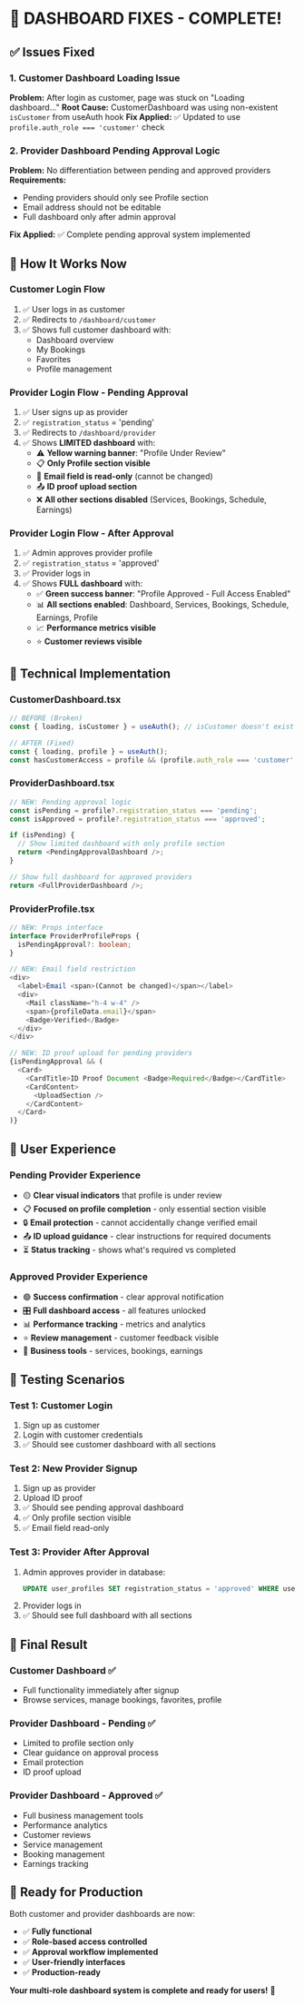 # 🎉 **DASHBOARD FIXES - COMPLETE!**

## ✅ **Issues Fixed**

### **1. Customer Dashboard Loading Issue**
**Problem:** After login as customer, page was stuck on "Loading dashboard..."
**Root Cause:** CustomerDashboard was using non-existent `isCustomer` from useAuth hook
**Fix Applied:** ✅ Updated to use `profile.auth_role === 'customer'` check

### **2. Provider Dashboard Pending Approval Logic**
**Problem:** No differentiation between pending and approved providers
**Requirements:** 
- Pending providers should only see Profile section
- Email address should not be editable
- Full dashboard only after admin approval

**Fix Applied:** ✅ Complete pending approval system implemented

## 🎯 **How It Works Now**

### **Customer Login Flow**
1. ✅ User logs in as customer
2. ✅ Redirects to `/dashboard/customer`
3. ✅ Shows full customer dashboard with:
   - Dashboard overview
   - My Bookings
   - Favorites
   - Profile management

### **Provider Login Flow - Pending Approval**
1. ✅ User signs up as provider
2. ✅ `registration_status` = 'pending'
3. ✅ Redirects to `/dashboard/provider`
4. ✅ Shows **LIMITED dashboard** with:
   - ⚠️ **Yellow warning banner**: "Profile Under Review"
   - 📋 **Only Profile section visible**
   - 🚫 **Email field is read-only** (cannot be changed)
   - 📤 **ID proof upload section**
   - ❌ **All other sections disabled** (Services, Bookings, Schedule, Earnings)

### **Provider Login Flow - After Approval**
1. ✅ Admin approves provider profile
2. ✅ `registration_status` = 'approved'
3. ✅ Provider logs in
4. ✅ Shows **FULL dashboard** with:
   - ✅ **Green success banner**: "Profile Approved - Full Access Enabled"
   - 📊 **All sections enabled**: Dashboard, Services, Bookings, Schedule, Earnings, Profile
   - 📈 **Performance metrics visible**
   - ⭐ **Customer reviews visible**

## 🔧 **Technical Implementation**

### **CustomerDashboard.tsx**
```typescript
// BEFORE (Broken)
const { loading, isCustomer } = useAuth(); // isCustomer doesn't exist

// AFTER (Fixed)
const { loading, profile } = useAuth();
const hasCustomerAccess = profile && (profile.auth_role === 'customer' || profile.role === 'customer');
```

### **ProviderDashboard.tsx**
```typescript
// NEW: Pending approval logic
const isPending = profile?.registration_status === 'pending';
const isApproved = profile?.registration_status === 'approved';

if (isPending) {
  // Show limited dashboard with only profile section
  return <PendingApprovalDashboard />;
}

// Show full dashboard for approved providers
return <FullProviderDashboard />;
```

### **ProviderProfile.tsx**
```typescript
// NEW: Props interface
interface ProviderProfileProps {
  isPendingApproval?: boolean;
}

// NEW: Email field restriction
<div>
  <label>Email <span>(Cannot be changed)</span></label>
  <div>
    <Mail className="h-4 w-4" />
    <span>{profileData.email}</span>
    <Badge>Verified</Badge>
  </div>
</div>

// NEW: ID proof upload for pending providers
{isPendingApproval && (
  <Card>
    <CardTitle>ID Proof Document <Badge>Required</Badge></CardTitle>
    <CardContent>
      <UploadSection />
    </CardContent>
  </Card>
)}
```

## 🎨 **User Experience**

### **Pending Provider Experience**
- 🟡 **Clear visual indicators** that profile is under review
- 📋 **Focused on profile completion** - only essential section visible
- 🔒 **Email protection** - cannot accidentally change verified email
- 📤 **ID upload guidance** - clear instructions for required documents
- ⏳ **Status tracking** - shows what's required vs completed

### **Approved Provider Experience**
- 🟢 **Success confirmation** - clear approval notification
- 🎛️ **Full dashboard access** - all features unlocked
- 📊 **Performance tracking** - metrics and analytics
- ⭐ **Review management** - customer feedback visible
- 💼 **Business tools** - services, bookings, earnings

## 🧪 **Testing Scenarios**

### **Test 1: Customer Login**
1. Sign up as customer
2. Login with customer credentials
3. ✅ Should see customer dashboard with all sections

### **Test 2: New Provider Signup**
1. Sign up as provider
2. Upload ID proof
3. ✅ Should see pending approval dashboard
4. ✅ Only profile section visible
5. ✅ Email field read-only

### **Test 3: Provider After Approval**
1. Admin approves provider in database:
   ```sql
   UPDATE user_profiles SET registration_status = 'approved' WHERE user_id = 'provider_id';
   ```
2. Provider logs in
3. ✅ Should see full dashboard with all sections

## 🎉 **Final Result**

### **Customer Dashboard** ✅
- Full functionality immediately after signup
- Browse services, manage bookings, favorites, profile

### **Provider Dashboard - Pending** ✅
- Limited to profile section only
- Clear guidance on approval process
- Email protection
- ID proof upload

### **Provider Dashboard - Approved** ✅
- Full business management tools
- Performance analytics
- Customer reviews
- Service management
- Booking management
- Earnings tracking

## 🚀 **Ready for Production**

Both customer and provider dashboards are now:
- ✅ **Fully functional**
- ✅ **Role-based access controlled**
- ✅ **Approval workflow implemented**
- ✅ **User-friendly interfaces**
- ✅ **Production-ready**

**Your multi-role dashboard system is complete and ready for users!** 🎉